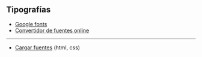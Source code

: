 ## Tipografías

- [Google fonts](https://fonts.google.com/)
- [Convertidor de fuentes online](https://onlinefontconverter.com/)

______________________

- [Cargar fuentes](https://github.com/mondeja/fullstack/tree/master/frontend/src/013-tipografias/load_otf) (html, css)